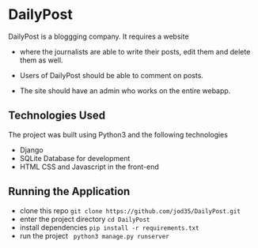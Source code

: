# DailyPost 
DailyPost is a bloggging company. It requires a website 
- where the journalists are able to write their posts, edit them and delete them as well.

- Users of DailyPost should be able to comment on posts.

- The site should have an admin who works on the entire webapp.

## Technologies Used
The project was built using Python3 and the following technologies
- Django
- SQLite Database for development 
- HTML CSS and Javascript in the front-end



## Running the Application


- clone this repo ` git clone https://github.com/jod35/DailyPost.git ` 
- enter the project directory ` cd DailyPost `
- install dependencies ` pip install -r requirements.txt ` 
- run the project ` python3 manage.py runserver`


